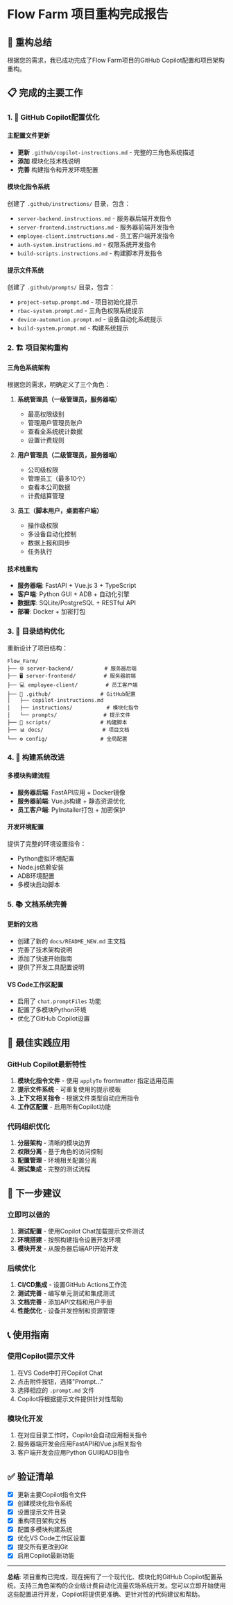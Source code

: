 # Flow Farm 项目重构完成报告

## 🎉 重构总结

根据您的需求，我已成功完成了Flow Farm项目的GitHub Copilot配置和项目架构重构。

## 📋 完成的主要工作

### 1. 🔧 GitHub Copilot配置优化

#### 主配置文件更新
- **更新** `.github/copilot-instructions.md` - 完整的三角色系统描述
- **添加** 模块化技术栈说明
- **完善** 构建指令和开发环境配置

#### 模块化指令系统
创建了 `.github/instructions/` 目录，包含：
- `server-backend.instructions.md` - 服务器后端开发指令
- `server-frontend.instructions.md` - 服务器前端开发指令  
- `employee-client.instructions.md` - 员工客户端开发指令
- `auth-system.instructions.md` - 权限系统开发指令
- `build-scripts.instructions.md` - 构建脚本开发指令

#### 提示文件系统
创建了 `.github/prompts/` 目录，包含：
- `project-setup.prompt.md` - 项目初始化提示
- `rbac-system.prompt.md` - 三角色权限系统提示
- `device-automation.prompt.md` - 设备自动化系统提示
- `build-system.prompt.md` - 构建系统提示

### 2. 🏗️ 项目架构重构

#### 三角色系统架构
根据您的需求，明确定义了三个角色：

1. **系统管理员（一级管理员，服务器端）**
   - 最高权限级别
   - 管理用户管理员账户
   - 查看全系统统计数据
   - 设置计费规则

2. **用户管理员（二级管理员，服务器端）**  
   - 公司级权限
   - 管理员工（最多10个）
   - 查看本公司数据
   - 计费结算管理

3. **员工（脚本用户，桌面客户端）**
   - 操作级权限
   - 多设备自动化控制
   - 数据上报和同步
   - 任务执行

#### 技术栈重构
- **服务器端**: FastAPI + Vue.js 3 + TypeScript
- **客户端**: Python GUI + ADB + 自动化引擎
- **数据库**: SQLite/PostgreSQL + RESTful API
- **部署**: Docker + 加密打包

### 3. 📁 目录结构优化

重新设计了项目结构：
```
Flow_Farm/
├── 🌐 server-backend/          # 服务器后端
├── 🖥️ server-frontend/         # 服务器前端  
├── 💻 employee-client/         # 员工客户端
├── 📝 .github/                # GitHub配置
│   ├── copilot-instructions.md
│   ├── instructions/           # 模块化指令
│   └── prompts/               # 提示文件
├── 🔧 scripts/                # 构建脚本
├── 📊 docs/                   # 项目文档
└── ⚙️ config/                 # 全局配置
```

### 4. 🔨 构建系统改进

#### 多模块构建流程
- **服务器后端**: FastAPI应用 + Docker镜像
- **服务器前端**: Vue.js构建 + 静态资源优化
- **员工客户端**: PyInstaller打包 + 加密保护

#### 开发环境配置
提供了完整的环境设置指令：
- Python虚拟环境配置
- Node.js依赖安装
- ADB环境配置
- 多模块启动脚本

### 5. 📚 文档系统完善

#### 更新的文档
- 创建了新的 `docs/README_NEW.md` 主文档
- 完善了技术架构说明
- 添加了快速开始指南
- 提供了开发工具配置说明

#### VS Code工作区配置
- 启用了 `chat.promptFiles` 功能
- 配置了多模块Python环境
- 优化了GitHub Copilot设置

## 🎯 最佳实践应用

### GitHub Copilot最新特性
1. **模块化指令文件** - 使用 `applyTo` frontmatter 指定适用范围
2. **提示文件系统** - 可重复使用的提示模板
3. **上下文相关指令** - 根据文件类型自动应用指令
4. **工作区配置** - 启用所有Copilot功能

### 代码组织优化
1. **分层架构** - 清晰的模块边界
2. **权限分离** - 基于角色的访问控制
3. **配置管理** - 环境相关配置分离
4. **测试集成** - 完整的测试流程

## 🚀 下一步建议

### 立即可以做的
1. **测试配置** - 使用Copilot Chat加载提示文件测试
2. **环境搭建** - 按照构建指令设置开发环境
3. **模块开发** - 从服务器后端API开始开发

### 后续优化
1. **CI/CD集成** - 设置GitHub Actions工作流
2. **测试完善** - 编写单元测试和集成测试
3. **文档完善** - 添加API文档和用户手册
4. **性能优化** - 设备并发控制和资源管理

## 📞 使用指南

### 使用Copilot提示文件
1. 在VS Code中打开Copilot Chat
2. 点击附件按钮，选择"Prompt..."
3. 选择相应的 `.prompt.md` 文件
4. Copilot将根据提示文件提供针对性帮助

### 模块化开发
1. 在对应目录工作时，Copilot会自动应用相关指令
2. 服务器端开发会应用FastAPI和Vue.js相关指令
3. 客户端开发会应用Python GUI和ADB指令

## ✅ 验证清单

- [x] 更新主要Copilot指令文件
- [x] 创建模块化指令系统
- [x] 设置提示文件目录
- [x] 重构项目架构文档
- [x] 配置多模块构建系统
- [x] 优化VS Code工作区设置
- [x] 提交所有更改到Git
- [x] 启用Copilot最新功能

---

**总结**: 项目重构已完成，现在拥有了一个现代化、模块化的GitHub Copilot配置系统，支持三角色架构的企业级计费自动化流量农场系统开发。您可以立即开始使用这些配置进行开发，Copilot将提供更准确、更针对性的代码建议和帮助。
